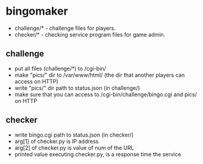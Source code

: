 # bingomaker
* challenge/* - challenge files for players.
* checker/* - checking service program files for game admin.
## challenge
* put all files (challenge/*) to /cgi-bin/
* make "pics/" dir to /var/www/html/ (the dir that another players can access on HTTP)
* write "pics/" dir path to status.json (in challenge/)
* make sure that you can access to /cgi-bin/challenge/bingo.cgi and pics/ on HTTP
## checker
* write bingo.cgi path to status.json (in checker/)
* arg[1] of checker.py is IP address
* arg[2] of checker.py is value of num of the URL
* printed value executing checker.py, is a response time the service
